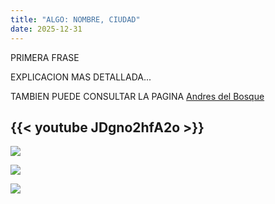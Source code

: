 ```yaml
---
title: "ALGO: NOMBRE, CIUDAD"
date: 2025-12-31
---
```



PRIMERA FRASE

<!--more-->

EXPLICACION MAS DETALLADA...

TAMBIEN PUEDE CONSULTAR LA PAGINA
[Andres del Bosque](https://andresdelbosque.github.io/)

{{< youtube JDgno2hfA2o >}}
---

![](CARTEL.jpg)

![](FOTO1.jpg)

![](FOTO2.jpg)

